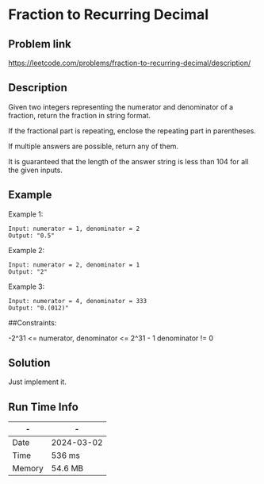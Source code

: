 # Fraction to Recurring Decimal

## Problem link
https://leetcode.com/problems/fraction-to-recurring-decimal/description/

## Description
Given two integers representing the numerator and denominator of a fraction, return the fraction in string format.

If the fractional part is repeating, enclose the repeating part in parentheses.

If multiple answers are possible, return any of them.

It is guaranteed that the length of the answer string is less than 104 for all the given inputs.





## Example

Example 1:
```
Input: numerator = 1, denominator = 2
Output: "0.5"

```

Example 2:
```
Input: numerator = 2, denominator = 1
Output: "2"
```
Example 3:
```
Input: numerator = 4, denominator = 333
Output: "0.(012)"
```

##Constraints:

-2^31 <= numerator, denominator <= 2^31 - 1
denominator != 0


## Solution

Just implement it.

## Run Time Info

| \-     | \-         |
|--------|------------|
| Date   | 2024-03-02 |
| Time   | 536 ms     |
| Memory | 54.6 MB    |


